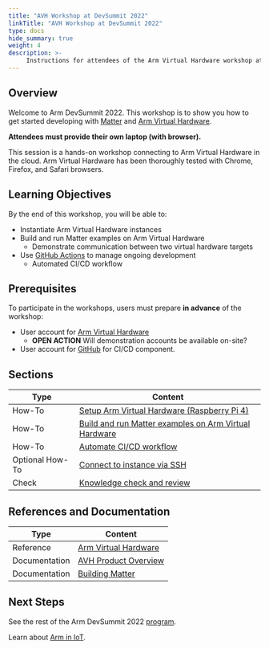 ```yaml
---
title: "AVH Workshop at DevSummit 2022"
linkTitle: "AVH Workshop at DevSummit 2022"
type: docs
hide_summary: true
weight: 4
description: >-
     Instructions for attendees of the Arm Virtual Hardware workshop at DevSummit 2022
---
```

## Overview

Welcome to Arm DevSummit 2022. This workshop is to show you how to get started developing with [Matter](https://csa-iot.org/all-solutions/matter/) and [Arm Virtual Hardware](https://www.arm.com/products/development-tools/simulation/virtual-hardware).

**Attendees must provide their own laptop (with browser).**

This session is a hands-on workshop connecting to Arm Virtual Hardware in the cloud. Arm Virtual Hardware has been thoroughly tested with Chrome, Firefox, and Safari browsers.

## Learning Objectives

By the end of this workshop, you will be able to:
* Instantiate Arm Virtual Hardware instances
* Build and run Matter examples on Arm Virtual Hardware
  * Demonstrate communication between two virtual hardware targets
* Use [GitHub Actions](https://github.com/features/actions) to manage ongoing development
  * Automated CI/CD workflow

## Prerequisites

To participate in the workshops, users must prepare **in advance** of the workshop:

 - User account for [Arm Virtual Hardware](https://avh.arm.com/)
   - **OPEN ACTION** Will demonstration accounts be available on-site?
 - User account for [GitHub](https://github.com/) for CI/CD component.

## Sections

|          Type   | Content       |
| ---             | ---           |
| How-To          | [Setup Arm Virtual Hardware (Raspberry Pi 4)](/devsummit22/setup) |
| How-To          | [Build and run Matter examples on Arm Virtual Hardware](/devsummit22/build) |
| How-To          | [Automate CI/CD workflow](/devsummit22/cicd) |
| Optional How-To | [Connect to instance via SSH](/devsummit22/ssh) |
| Check           | [Knowledge check and review](/devsummit22/knowledgecheck) |

## References and Documentation

| Type          | Content             |
| ---           | ---                 |
| Reference     | [Arm Virtual Hardware](https://avh.arm.com)      |
| Documentation | [AVH Product Overview](https://arm-software.github.io/AVH/main/overview/html/index.html) |
| Documentation | [Building Matter](https://github.com/project-chip/connectedhomeip/blob/master/docs/guides/BUILDING.md) |

## Next Steps

See the rest of the Arm DevSummit 2022 [program](https://devsummit.arm.com).

Learn about [Arm in IoT](https://www.arm.com/solutions/iot).
